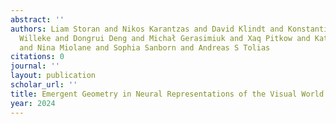 ```yaml
---
abstract: ''
authors: Liam Storan and Nikos Karantzas and David Klindt and Konstantin Friedrich
  Willeke and Dongrui Deng and Michał Gerasimiuk and Xaq Pitkow and Katrin Franke
  and Nina Miolane and Sophia Sanborn and Andreas S Tolias
citations: 0
journal: ''
layout: publication
scholar_url: ''
title: Emergent Geometry in Neural Representations of the Visual World
year: 2024
---
```


